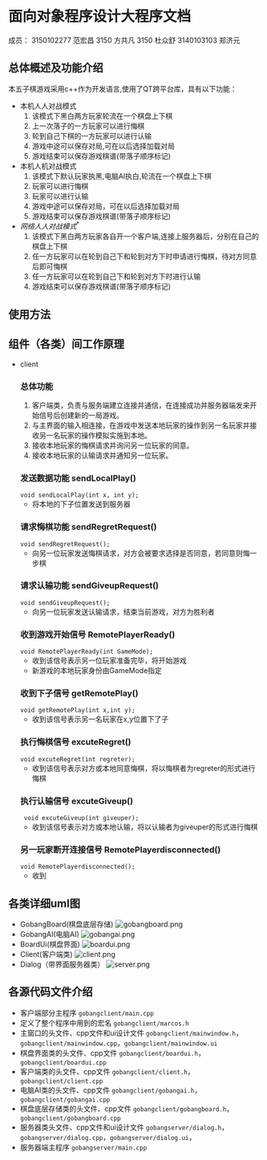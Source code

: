 # 面向对象程序设计大程序文档
成员：
3150102277 范宏昌 
3150 方共凡
3150 杜众舒 
3140103103 郑济元 

## 总体概述及功能介绍
本五子棋游戏采用c++作为开发语言,使用了QT跨平台库，具有以下功能：
- 本机人人对战模式
	1. 该模式下黑白两方玩家轮流在一个棋盘上下棋
	2. 上一次落子的一方玩家可以进行悔棋
	3. 轮到自己下棋的一方玩家可以进行认输
	4. 游戏中途可以保存对局,可在以后选择加载对局
	5. 游戏结束可以保存游戏棋谱(带落子顺序标记)
- 本机人机对战模式
	1. 该模式下默认玩家执黑,电脑AI执白,轮流在一个棋盘上下棋
	2. 玩家可以进行悔棋
	3. 玩家可以进行认输
	4. 游戏中途可以保存对局，可在以后选择加载对局
	5. 游戏结束可以保存游戏棋谱(带落子顺序标记)
- $网络人人对战模式^*$
	1. 该模式下黑白两方玩家各自开一个客户端,连接上服务器后，分别在自己的棋盘上下棋
	2. 任一方玩家可以在轮到自己下和轮到对方下时申请进行悔棋，待对方同意后即可悔棋
	3. 任一方玩家可以在轮到自己下和轮到对方下时进行认输
	4. 游戏结束可以保存游戏棋谱(带落子顺序标记)

## 使用方法

## 组件（各类）间工作原理
- client
	### 总体功能
	1. 客户端类，负责与服务端建立连接并通信，在连接成功并服务器端发来开始信号后创建新的一局游戏。
	2. 与主界面的输入相连接，在游戏中发送本地玩家的操作到另一名玩家并接收另一名玩家的操作模拟实施到本地。
	3. 接收本地玩家的悔棋请求并询问另一位玩家的同意。
	4. 接收本地玩家的认输请求并通知另一位玩家。
	### 发送数据功能 sendLocalPlay()
	`void sendLocalPlay(int x, int y);`
	- 将本地的下子位置发送到服务器
	### 请求悔棋功能 sendRegretRequest()
	`void sendRegretRequest();`
	- 向另一位玩家发送悔棋请求，对方会被要求选择是否同意，若同意则悔一步棋
	### 请求认输功能 sendGiveupRequest()
	`void sendGiveupRequest();`
	- 向另一位玩家发送认输请求，结束当前游戏，对方为胜利者
	### 收到游戏开始信号 RemotePlayerReady()
	`void RemotePlayerReady(int GameMode);`
	- 收到该信号表示另一位玩家准备完毕，将开始游戏
	- 新游戏的本地玩家身份由GameMode指定
	### 收到下子信号 getRemotePlay()
	`void getRemotePlay(int x,int y);`
	- 收到该信号表示另一名玩家在x,y位置下了子
	### 执行悔棋信号 excuteRegret()
	`void excuteRegret(int regreter);`
	- 收到该信号表示对方或本地同意悔棋，将以悔棋者为regreter的形式进行悔棋
	### 执行认输信号 excuteGiveup()
	` void excuteGiveup(int giveuper);`
	- 收到该信号表示对方或本地认输，将以认输者为giveuper的形式进行悔棋
	### 另一玩家断开连接信号 RemotePlayerdisconnected()
	`void RemotePlayerdisconnected();`
	- 收到
## 各类详细uml图
- GobangBoard(棋盘底层存储)
![gobangboard.png](./uml_png/gobangboard.png)
- GobangAI(电脑AI)
![gobangai.png](./uml_png/gobangai.png)
- BoardUi(棋盘界面)
![boardui.png](./uml_png/boardui.png)
- Client(客户端类)
![client.png](./uml_png/client.png)
- Dialog（带界面服务器类）
![server.png](./uml_png/server.png)
## 各源代码文件介绍
- 客户端部分主程序
`gobangclient/main.cpp`
- 定义了整个程序中用到的宏名
`gobangclient/marcos.h`
- 主窗口的头文件、cpp文件和ui设计文件
`gobangclient/mainwindow.h`，`gobangclient/mainwindow.cpp`，`gobangclient/mainwindow.ui`
- 棋盘界面类的头文件、cpp文件
`gobangclient/boardui.h`，`gobangclient/boardui.cpp`
- 客户端类的头文件、cpp文件
`gobangclient/client.h`，`gobangclient/client.cpp`
- 电脑AI类的头文件、cpp文件
`gobangclient/gobangai.h`，`gobangclient/gobangai.cpp`
- 棋盘底层存储类的头文件、cpp文件
`gobangclient/gobangboard.h`，`gobangclient/gobangboard.cpp`
- 服务器类头文件、cpp文件和ui设计文件
`gobangserver/dialog.h`，`gobangserver/dialog.cpp`，`gobangserver/dialog.ui`，
- 服务器端主程序
`gobangserver/main.cpp`

